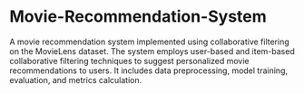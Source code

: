 # Movie-Recommendation-System
A movie recommendation system implemented using collaborative filtering on the MovieLens dataset. The system employs user-based and item-based collaborative filtering techniques to suggest personalized movie recommendations to users. It includes data preprocessing, model training, evaluation, and metrics calculation.
